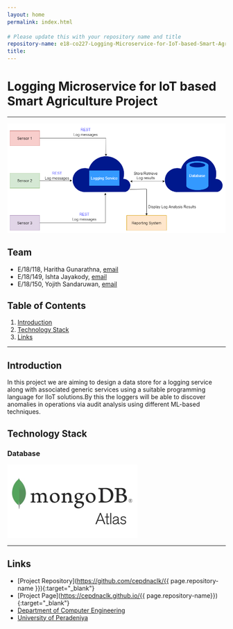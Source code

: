 ```yaml
---
layout: home
permalink: index.html

# Please update this with your repository name and title
repository-name: e18-co227-Logging-Microservice-for-IoT-based-Smart-Agriculture-Project
title:
---
```


[comment]: # "This is the standard layout for the project, but you can clean this and use your own template"

# Logging Microservice for IoT based Smart Agriculture Project

---
![SA](./images/SA.png)


## Team
-  E/18/118, Haritha Gunarathna, [email](mailto:e18118@eng.pdn.ac.lk)
-  E/18/149, Ishta Jayakody, [email](mailto:e18149@eng.pdn.ac.lk)
-  E/18/150, Yojith Sandaruwan, [email](mailto:e18150@eng.pdn.ac.lk)

## Table of Contents
1. [Introduction](#introduction)
2. [Technology Stack](#technology_stack)
3. [Links](#links)

---

## Introduction

In this project we are aiming to design a data store for a logging service along with associated generic services using a suitable programming language for IIoT solutions.By this the loggers will be able to discover anomalies in operations via audit analysis using different ML-based techniques. 

## Technology Stack

### Database 
![mongoatlascopy](./images/mongoatlascopy.png)

---

## Links

- [Project Repository](https://github.com/cepdnaclk/{{ page.repository-name }}){:target="_blank"}
- [Project Page](https://cepdnaclk.github.io/{{ page.repository-name}}){:target="_blank"}
- [Department of Computer Engineering](http://www.ce.pdn.ac.lk/)
- [University of Peradeniya](https://eng.pdn.ac.lk/)


[//]: # (Please refer this to learn more about Markdown syntax)
[//]: # (https://github.com/adam-p/markdown-here/wiki/Markdown-Cheatsheet)
